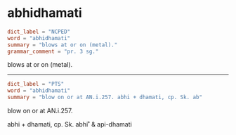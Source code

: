 # abhidhamati

``` toml
dict_label = "NCPED"
word = "abhidhamati"
summary = "blows at or on (metal)."
grammar_comment = "pr. 3 sg."
```

blows at or on (metal).

--------------------

``` toml
dict_label = "PTS"
word = "abhidhamati"
summary = "blow on or at AN.i.257. abhi + dhamati, cp. Sk. ab"
```

blow on or at AN.i.257.

abhi \+ dhamati, cp. Sk. abhi˚ & api\-dhamati

